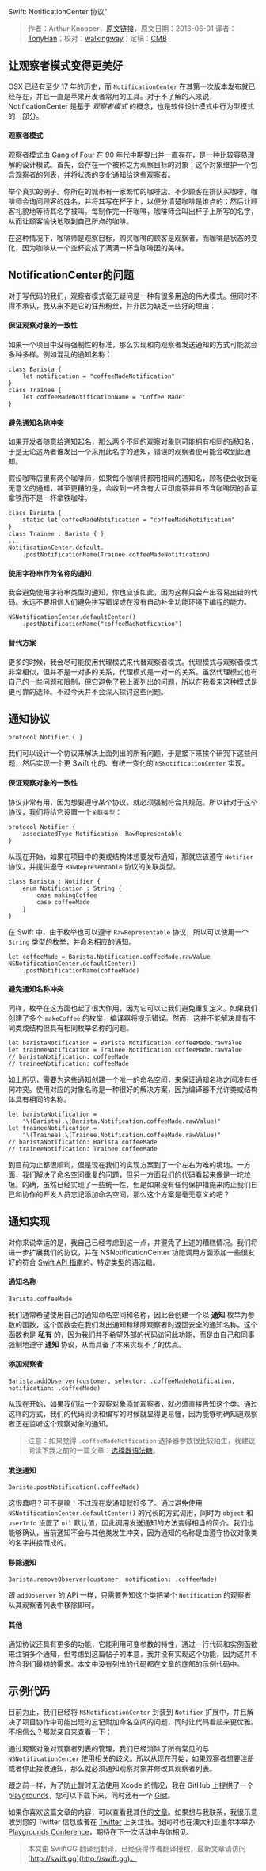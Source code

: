Swift: NotificationCenter 协议"

> 作者：Arthur Knopper，[原文链接](https://medium.com/swift-programming/swift-nsnotificationcenter-protocol-c527e67d93a1#.4zto25k8j)，原文日期：2016-06-01
> 译者：[TonyHan](undefined)；校对：[walkingway](http://chengway.in/)；定稿：[CMB](https://github.com/chenmingbiao)
  









## 让观察者模式变得更美好

OSX 已经有至少 17 年的历史，而 `NotificationCenter` 在其第一次版本发布就已经存在，并且一直是苹果开发者常用的工具。对于不了解的人来说，NotificationCenter 是基于 *观察者模式* 的概念，也是软件设计模式中行为型模式的一部分。



#### 观察者模式

观察者模式由 [Gang of Four](https://en.wikipedia.org/wiki/Design_Patterns) 在 90 年代中期提出并一直存在，是一种比较容易理解的设计模式。首先，会存在一个被称之为观察目标的对象；这个对象维护一个包含观察者的列表，并将状态的变化通知给这些观察者。

举个真实的例子。你所在的城市有一家繁忙的咖啡店。不少顾客在排队买咖啡，咖啡师会询问顾客的姓名，并将其写在杯子上，以便分清楚咖啡是谁点的；然后让顾客礼貌地等待其名字被叫。每制作完一杯咖啡，咖啡师会叫出杯子上所写的名字，从而让顾客愉快地取到自己所点的咖啡。

在这种情况下，咖啡师是观察目标，购买咖啡的顾客是观察者，而咖啡是状态的变化，因为咖啡从一个空杯变成了满满一杯含咖啡因的美味。

## NotificationCenter的问题

对于写代码的我们，观察者模式毫无疑问是一种有很多用途的伟大模式。但同时不得不承认，我从来不是它的狂热粉丝，并非因为缺乏一些好的理由：

#### 保证观察对象的一致性

如果一个项目中没有强制性的标准，那么实现和向观察者发送通知的方式可能就会多种多样。例如混乱的通知名称：

    
    class Barista {
        let notification = "coffeeMadeNotification"
    }
    class Trainee {
        let coffeeMadeNotificationName = "Coffee Made"
    }

#### 避免通知名称冲突

如果开发者随意给通知起名，那么两个不同的观察对象则可能拥有相同的通知名，于是无论这两者谁发出一个采用此名字的通知，错误的观察者便可能会收到此通知。

假设咖啡店里有两个咖啡师，如果每个咖啡师都用相同的通知名，顾客便会收到毫无意义的通知，甚至更糟的是，会收到一杯含有大豆印度茶并且不含咖啡因的香草拿铁而不是一杯拿铁咖啡。

    
    class Barista {
        static let coffeeMadeNotification = "coffeeMadeNotification"
    }
    class Trainee : Barista { }
    ...
    NotificationCenter.default.
        .postNotificationName(Trainee.coffeeMadeNotification)

#### 使用字符串作为名称的通知

我会避免使用字符串类型的通知，你也应该如此，因为这样只会产出容易出错的代码。永远不要相信人们避免拼写错误或在没有自动补全功能环境下编程的能力。

    
    NSNotificationCenter.defaultCenter()
        .postNotificationName("coffeeMadNotfication")

#### 替代方案

更多的时候，我会尽可能使用代理模式来代替观察者模式。代理模式与观察者模式非常相似，但并不是一对多的关系，代理模式是一对一的关系。虽然代理模式也有自己的一些问题和限制，但它避免了我上面列出的问题，所以在我看来这种模式是更可靠的选择。不过今天并不会深入探讨这些问题。

## 通知协议

    
    protocol Notifier { }

我们可以设计一个协议来解决上面列出的所有问题，于是接下来挨个研究下这些问题，然后实现一个更 Swift 化的、有统一变化的 `NSNotificationCenter` 实现。

#### 保证观察对象的一致性

协议非常有用，因为想要遵守某个协议，就必须强制符合其规范。所以针对于这个协议，我们将给它设置一个`关联类型`：

    
    protocol Notifier {
        associatedType Notification: RawRepresentable
    }

从现在开始，如果在项目中的类或结构体想要发布通知，那就应该遵守 `Notifier` 协议，并提供遵守 `RawRepresentable` 协议的关联类型。

    
    class Barista : Notifier {
        enum Notification : String {
            case makingCoffee
            case coffeeMade
        }
    }

在 Swift 中，由于枚举也可以遵守 `RawRepresentable` 协议，所以可以使用一个 `String` 类型的枚举，并命名相应的通知。

    
    let coffeeMade = Barista.Notification.coffeeMade.rawValue
    NSNotificationCenter.defaultCenter()
        .postNotificationName(coffeeMade)

#### 避免通知名称冲突

同样，枚举在这方面也起了很大作用，因为它可以让我们避免重复定义。如果我们创建了多个 `makeCoffee` 的枚举，编译器将提示错误。然而，这并不能解决具有不同类或结构但具有相同枚举名称的问题。

    
    let baristaNotification = Barista.Notification.coffeeMade.rawValue
    let traineeNotification = Trainee.Notification.coffeeMade.rawValue
    // baristaNotification: coffeeMade
    // traineeNotification: coffeeMade

如上所见，需要为这些通知创建一个唯一的命名空间，来保证通知名称之间没有任何冲突。使用对应的对象名称是一种很好的解决方案，因为编译器不允许类或结构体具有相同的名称。

    
    let baristaNotification = 
        "\(Barista).\(Barista.Notification.coffeeMade.rawValue)"
    let traineeNotification =
        "\(Trainee).\(Trainee.Notification.coffeeMade.rawValue)"
    // baristaNotification: Barista.coffeeMade
    // traineeNotification: Trainee.coffeeMade

到目前为止都很顺利，但是现在我们的实现方案到了一个左右为难的境地。一方面，我们解决了命名空间重复的问题，但另一方面我们的代码看起来像是一坨垃圾。的确，虽然已经实现了一些统一性，但是如果没有任何保护措施来防止我们自己和协作的开发人员忘记添加命名空间，那么这个方案是毫无意义的吧？

## 通知实现

对你来说幸运的是，我自己已经考虑到这一点，并避免了上述的糟糕情况。我们将进一步扩展我们的协议，并在 NSNotificationCenter 功能调用方面添加一些很友好的符合 [Swift API 指南](https://swift.org/documentation/api-design-guidelines/)的、特定类型的语法糖。

#### 通知名称

    
    Barista.coffeeMade

我们通常希望使用自己的通知命名空间和名称，因此会创建一个以 **通知** 枚举为参数的函数，这个函数会在我们发出通知和移除观察者时返回安全的通知名称。这个函数也是 **私有** 的，因为我们并不希望外部的代码访问此功能，而是由自己和同事强制地遵守 **通知** 协议，从而具备了本来实现不了的优点。

<script src="https://gist.github.com/andyyhope/d5881fcdbbac3ba7d7050496d2801603.js"></script>

#### 添加观察者

    
    Barista.addObserver(customer, selector: .coffeeMadeNotification, notification: .coffeeMade)

从现在开始，如果我们给一个观察对象添加观察者，就必须直接告知这个类。通过这样的方式，我们的代码阅读和编写的时候就显得更易懂，因为能够明确知道观察者正在监听这个观察对象的通知。

> 注意：如果觉得 `.coffeeMadeNotfication` 选择器参数很比较陌生，我建议阅读下我之前的一篇文章：[选择器语法糖](https://medium.com/swift-programming/swift-selector-syntax-sugar-81c8a8b10df3#.otcg9vgde)。

<script src="https://gist.github.com/andyyhope/86081df3eface923793e58bd6dc9d15c.js"></script>

#### 发送通知

    
    Barista.postNotification(.coffeeMade)

这很蠢吧？可不是嘛！不过现在发通知就好多了。通过避免使用 `NSNotificationCenter.defaultCenter()` 的冗长的方式调用，同时为 `object` 和 `userInfo` 设置了 `nil` 默认值，因此调用发送通知的方法变得相当的简介。我们也能够确认，当前通知不会与其他类发生冲突，因为通知的名称是由遵守协议对象类的名字拼接而成的。

<script src="https://gist.github.com/andyyhope/2d07ea00eb69f0c5652f7796043c9104.js"></script>

#### 移除通知

    
    Barista.removeObserver(customer, notification: .coffeeMade)

跟 `addObserver` 的 API 一样，只需要告知这个类把某个 `Notification` 的观察者从其观察者列表中移除即可。

<script src="https://gist.github.com/andyyhope/f397afd8bb16143828cc29a41f46031d.js"></script>

#### 其他

通知协议还具有更多的功能，它能利用可变参数的特性，通过一行代码和实例函数来注销多个通知，但考虑到这篇帖子的本意，我并没有实现这个功能，因为这并不符合我们最初的需求。本文中没有列出的代码都在文章的底部的示例代码中。

## 示例代码

目前为止，我们已经将 `NSNotificationCenter` 封装到 `Notifier` 扩展中，并且解决了项目协作中可能出现的忘记附加命名空间的问题，同时让代码看起来更优雅。不相信么？那就亲自来查看一下：

<script src="https://gist.github.com/andyyhope/ec73810237fbf2a1a641c22e4015fe8e.js"></script>

通过观察对象对观察者列表的管理，我们已经消除了所有常见的与 `NSNotificationCenter` 使用相关的歧义。所以从现在开始，如果观察者想要注册或者停止接收通知，那么就必须通知观察对象并修改其观察者列表。

跟之前一样，为了防止暂时无法使用 Xcode 的情况，我在 GitHub 上提供了一个 [playgrounds](https://github.com/andyyhope/Blog_NSNotificationCenterProtocol)，您可以下载下来，同时还有一个 [Gist](https://gist.github.com/andyyhope/74002ec4b8f63547ac47eaadd807483a)。

如果你喜欢这篇文章的内容，可以查看我其他的[文章](https://medium.com/@AndyyHope)。如果想与我联系，我很乐意收到您的 Twitter 信息或者在 [Twitter](https://twitter.com/AndyyHope) 上关注我。我同时也在澳大利亚墨尔本举办 [Playgrounds Conference](http://www.playgroundscon.com/)，期待在下一次活动中与你相见。


> 本文由 SwiftGG 翻译组翻译，已经获得作者翻译授权，最新文章请访问 [http://swift.gg](http://swift.gg)。